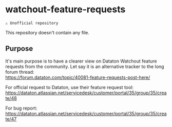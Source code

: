 # watchout-feature-requests

`⚠️ Unofficial repository`

This repository doesn't contain any file.

## Purpose

It's main purpose is to have a clearer view on Dataton Watchout feature requests from the community. Let say it is an alternative tracker to the long forum thread:  
https://forum.dataton.com/topic/40081-feature-requests-post-here/

For official request to Dataton, use their feature request tool:  
https://dataton.atlassian.net/servicedesk/customer/portal/35/group/35/create/48

For bug report:  
https://dataton.atlassian.net/servicedesk/customer/portal/35/group/35/create/47
